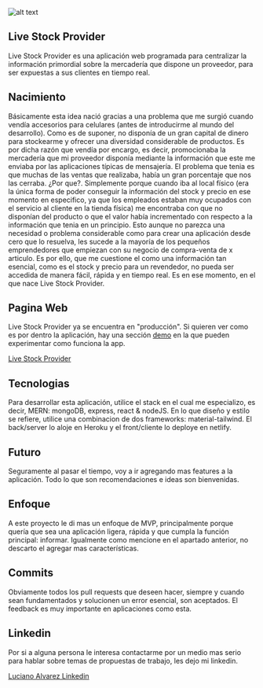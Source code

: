 ![alt text](https://i.imgur.com/nJE4CTe.png)

## Live Stock Provider

Live Stock Provider es una aplicación web programada para centralizar la información primordial sobre la mercadería que dispone un proveedor, para ser expuestas a sus clientes en tiempo real. 

## Nacimiento

Básicamente esta idea nació gracias a una problema que me surgió cuando vendía accesorios para celulares (antes de introducirme al mundo del desarrollo). Como es de suponer, no disponía de un gran capital de dinero para stockearme y ofrecer una diversidad considerable de productos. Es por dicha razón que vendía por encargo, es decir, promocionaba la mercadería que mi proveedor disponía mediante la información que este me enviaba por las aplicaciones típicas de mensajería. El problema que tenia es que muchas de las ventas que realizaba, había un gran porcentaje que nos las cerraba. ¿Por que?. Simplemente porque cuando iba al local físico (era la única forma de poder conseguir la información del stock y precio en ese momento en especifico, ya que los empleados estaban muy ocupados con el servicio al cliente en la tienda física) me encontraba con que no disponían del producto o que el valor había incrementado con respecto a la información que tenia en un principio. Esto aunque no parezca una necesidad o problema considerable como para crear una aplicación desde cero que lo resuelva, les sucede a la mayoría de los pequeños emprendedores que empiezan con su negocio de compra-venta de x articulo. Es por ello, que me cuestione el como una información tan esencial, como es el stock y precio para un revendedor, no pueda ser accedida de manera fácil, rápida y en tiempo real. Es en ese momento, en el que nace Live Stock Provider. 

## Pagina Web

Live Stock Provider ya se encuentra en "producción". Si quieren ver como es por dentro la aplicación, hay una sección [demo](https://livestockprovider.netlify.app/proveedor/?auth=sign_in&type=provider&is_demo=true) en la que pueden experimentar como funciona la app.


[Live Stock Provider](https://livestockprovider.netlify.app/)

## Tecnologias

Para desarrollar esta aplicación, utilice el stack en el cual me especializo, es decir, MERN: mongoDB, express, react & nodeJS. En lo que diseño y estilo se refiere, utilice una combinacion de dos frameworks: material-tailwind. El back/server lo aloje en Heroku y el front/cliente lo deploye en netlify.

## Futuro

Seguramente al pasar el tiempo, voy a ir agregando mas features a la aplicación. Todo lo que son recomendaciones e ideas son bienvenidas. 

## Enfoque

A este proyecto le di mas un enfoque de MVP, principalmente porque quería que sea una aplicación ligera, rápida y que cumpla la función principal: informar. Igualmente como mencione en el apartado anterior, no descarto el agregar mas características.

## Commits

Obviamente todos los pull requests que deseen hacer, siempre y cuando sean fundamentados y solucionen un error esencial, son aceptados. El feedback es muy importante en aplicaciones como esta. 

## Linkedin

Por si a alguna persona le interesa contactarme por un medio mas serio para hablar sobre temas de propuestas de trabajo, les dejo mi linkedin. 

[Luciano Alvarez Linkedin](https://www.linkedin.com/in/luciano-alvarez-14002a18b/)
